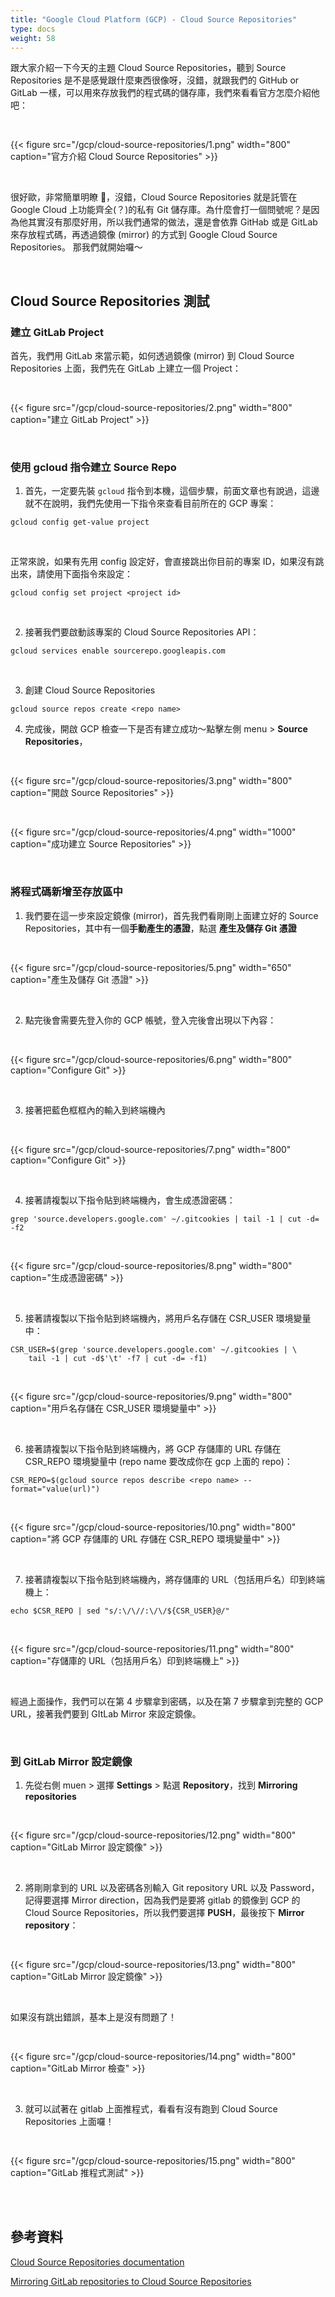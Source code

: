 ```yaml
---
title: "Google Cloud Platform (GCP) - Cloud Source Repositories"
type: docs
weight: 58
---
```


跟大家介紹一下今天的主題 Cloud Source Repositories，聽到 Source Repositories 是不是感覺跟什麼東西很像呀，沒錯，就跟我們的 GitHub or GitLab 一樣，可以用來存放我們的程式碼的儲存庫，我們來看看官方怎麼介紹他吧：

<br>

{{< figure src="/gcp/cloud-source-repositories/1.png" width="800" caption="官方介紹 Cloud Source Repositories" >}}

<br>

很好歐，非常簡單明瞭 🤣，沒錯，Cloud Source Repositories 就是託管在 Google Cloud 上功能齊全(？)的私有 Git 儲存庫。為什麼會打一個問號呢？是因為他其實沒有那麼好用，所以我們通常的做法，還是會依靠 GitHab 或是 GitLab 來存放程式碼，再透過鏡像 (mirror) 的方式到 Google Cloud Source Repositories。 那我們就開始囉～

<br>

## Cloud Source Repositories 測試

### 建立 GitLab Project

首先，我們用 GitLab 來當示範，如何透過鏡像 (mirror) 到 Cloud Source Repositories 上面，我們先在 GitLab 上建立一個 Project：

<br>

{{< figure src="/gcp/cloud-source-repositories/2.png" width="800" caption="建立  GitLab Project" >}}

<br>

### 使用 gcloud 指令建立 Source Repo

1. 首先，一定要先裝 `gcloud` 指令到本機，這個步驟，前面文章也有說過，這邊就不在說明，我們先使用一下指令來查看目前所在的 GCP 專案：

```shell
gcloud config get-value project
```

<br>

正常來說，如果有先用 config 設定好，會直接跳出你目前的專案 ID，如果沒有跳出來，請使用下面指令來設定：

```shell
gcloud config set project <project id>
```

<br>

2. 接著我們要啟動該專案的 Cloud Source Repositories API：

```shell
gcloud services enable sourcerepo.googleapis.com
```

<br>

3. 創建 Cloud Source Repositories

```shell
gcloud source repos create <repo name>
```

4. 完成後，開啟 GCP 檢查一下是否有建立成功～點擊左側 menu > **Source Repositories**，

<br>

{{< figure src="/gcp/cloud-source-repositories/3.png" width="800" caption="開啟 Source Repositories" >}}

<br>

{{< figure src="/gcp/cloud-source-repositories/4.png" width="1000" caption="成功建立 Source Repositories" >}}

<br>

### 將程式碼新增至存放區中

1. 我們要在這一步來設定鏡像 (mirror)，首先我們看剛剛上面建立好的 Source Repositories，其中有一個**手動產生的憑證**，點選 **產生及儲存 Git 憑證**

<br>

{{< figure src="/gcp/cloud-source-repositories/5.png" width="650" caption="產生及儲存 Git 憑證" >}}

<br>

2. 點完後會需要先登入你的 GCP 帳號，登入完後會出現以下內容：

<br>

{{< figure src="/gcp/cloud-source-repositories/6.png" width="800" caption="Configure Git" >}}

<br>

3. 接著把藍色框框內的輸入到終端機內

<br>

{{< figure src="/gcp/cloud-source-repositories/7.png" width="800" caption="Configure Git" >}}

<br>

4. 接著請複製以下指令貼到終端機內，會生成憑證密碼：

```shell
grep 'source.developers.google.com' ~/.gitcookies | tail -1 | cut -d= -f2
```

<br>

{{< figure src="/gcp/cloud-source-repositories/8.png" width="800" caption="生成憑證密碼" >}}

<br>

5. 接著請複製以下指令貼到終端機內，將用戶名存儲在 CSR_USER 環境變量中：

```shell
CSR_USER=$(grep 'source.developers.google.com' ~/.gitcookies | \
    tail -1 | cut -d$'\t' -f7 | cut -d= -f1)
```

<br>

{{< figure src="/gcp/cloud-source-repositories/9.png" width="800" caption="用戶名存儲在 CSR_USER 環境變量中" >}}

<br>

6. 接著請複製以下指令貼到終端機內，將 GCP 存儲庫的 URL 存儲在 CSR_REPO 環境變量中 (repo name 要改成你在 gcp 上面的 repo)：

```shell
CSR_REPO=$(gcloud source repos describe <repo name> --format="value(url)")
```

<br>

{{< figure src="/gcp/cloud-source-repositories/10.png" width="800" caption="將 GCP 存儲庫的 URL 存儲在 CSR_REPO 環境變量中" >}}

<br>

7. 接著請複製以下指令貼到終端機內，將存儲庫的 URL（包括用戶名）印到終端機上：

```shell
echo $CSR_REPO | sed "s/:\/\//:\/\/${CSR_USER}@/"
```

<br>

{{< figure src="/gcp/cloud-source-repositories/11.png" width="800" caption="存儲庫的 URL（包括用戶名）印到終端機上" >}}

<br>

經過上面操作，我們可以在第 4 步驟拿到密碼，以及在第 7 步驟拿到完整的 GCP URL，接著我們要到 GItLab Mirror 來設定鏡像。

<br>

### 到 GitLab Mirror 設定鏡像

1. 先從右側 muen > 選擇 **Settings** > 點選 **Repository**，找到 **Mirroring repositories**

<br>

{{< figure src="/gcp/cloud-source-repositories/12.png" width="800" caption="GitLab Mirror 設定鏡像" >}}

<br>

2. 將剛剛拿到的 URL 以及密碼各別輸入 Git repository URL 以及 Password，記得要選擇 Mirror direction，因為我們是要將 gitlab 的鏡像到 GCP 的 Cloud Source Repositories，所以我們要選擇 **PUSH**，最後按下 **Mirror repository**：

<br>

{{< figure src="/gcp/cloud-source-repositories/13.png" width="800" caption="GitLab Mirror 設定鏡像" >}}

<br>

如果沒有跳出錯誤，基本上是沒有問題了！

<br>

{{< figure src="/gcp/cloud-source-repositories/14.png" width="800" caption="GitLab Mirror 檢查" >}}

<br>

3. 就可以試著在 gitlab 上面推程式，看看有沒有跑到 Cloud Source Repositories 上面囉！

<br>

{{< figure src="/gcp/cloud-source-repositories/15.png" width="800" caption="GitLab 推程式測試" >}}

<br>

<br>

## 參考資料

[Cloud Source Repositories documentation](https://cloud.google.com/source-repositories/docs)

[Mirroring GitLab repositories to Cloud Source Repositories](https://cloud.google.com/architecture/mirroring-gitlab-repositories-to-cloud-source-repositories)
